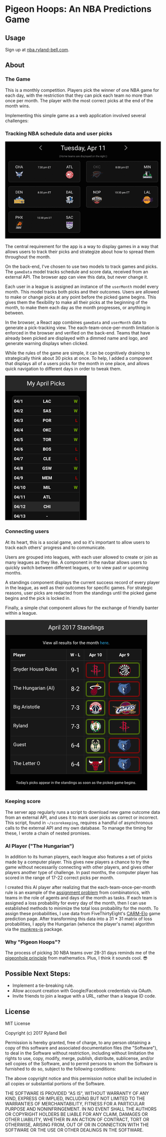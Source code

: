 # Pigeon Hoops: An NBA Predictions Game

## Usage
Sign up at [nba.ryland-bell.com](nba.ryland-bell.com).
## About

### The Game
This is a monthly competition. Players pick the winner of one NBA game for each day, with the restriction that they can pick each team no more than once per month. The player with the most correct picks at the end of the month wins.

Implementing this simple game as a web application involved several challenges:

### Tracking NBA schedule data and user picks

<img src="./media/daily-picks.gif">

The central requirement for the app is a way to display games in a way that allows users to track their picks and strategize about how to spread them throughout the month.

On the back-end, I've chosen to use two models to track games and picks. The `gameData` model tracks schedule and score data, received from an external API. The browser app can view this data, but never change it. 

Each user in a league is assigned an instance of the `userMonth` model every month. This model tracks both picks and their outcomes. Users are allowed to make or change picks at any point before the picked game begins. This gives them the flexibility to make all their picks at the beginning of the month, to make them each day as the month progresses, or anything in between.

In the browser, a React app combines `gameData` and `userMonth` data to generate a pick-tracking view. The each-team-once-per-month limitation is enforced in the browser and verified on the back-end. Teams that have already been picked are displayed with a dimmed name and logo, and generate warning displays when clicked.

While the rules of the game are simple, it can be cognitively draining to strategically think about 30 picks at once. To help, I added a component that displays all of a users picks for the month in one place, and allows quick navigation to different days in order to tweak them.

<img src="./media/monthly-picks-sidebar.png">

### Connecting users

At its heart, this is a social game, and so it's important to allow users to track each others' progress and to communicate. 

Users are grouped into leagues, with each user allowed to create or join as many leagues as they like. A component in the navbar allows users to quickly switch between different leagues, or to view past or upcoming months.

A standings component displays the current success record of every player in the league, as well as their outcomes for specific games. For strategic reasons, user picks are redacted from the standings until the picked game begins and the pick is locked in.

Finally, a simple chat component allows for the exchange of friendly banter within a league.

<img src="./media/standings.png">

### Keeping score
The server app regularly runs a script to download new game outcome data from an external API, and uses it to mark user picks as correct or incorrect. This script, found in `~/scorekeeping`, requires a handful of asynchronous calls to the external API and my own database. To manage the timing for these, I wrote a chain of nested promises.

### AI Player ("The Hungarian")
In addition to its human players, each league also features a set of picks made by a computer player. This gives new players a chance to try the game without necessarily connecting with other players, and gives other players another type of challenge. In past months, the computer player has scored in the range of 17-22 correct picks per month.

I created this AI player after realizing that the each-team-once-per-month rule is an example of the [assignment problem](https://en.wikipedia.org/wiki/Assignment_problem) from combinatorics, with teams in the role of agents and days of the month as tasks. If each team is assigned a loss probability for every day of the month, then I can use established methods to minimize the total loss probability for the month. To assign these probabilities, I use data from FiveThirtyEight's [CARM-Elo](https://projects.fivethirtyeight.com/2018-nba-predictions/games/) game prediction page. After transforming this data into a 31 * 31 matrix of loss probabilities, I apply the Hungarian (whence the player's name) algorithm via the [munkres-js](https://www.npmjs.com/package/munkres-js) package.

### Why "Pigeon Hoops"?
The process of picking 30 NBA teams over 28-31 days reminds me of the [pigeonhole principle](https://en.wikipedia.org/wiki/Pigeonhole_principle) from mathematics. Plus, I think it sounds cool. 😎 

## Possible Next Steps:
* Implement a tie-breaking rule.
* Allow account creation with Google/Facebook credentials via OAuth.
* Invite friends to join a league with a URL, rather than a league ID code.

## License

MIT License

Copyright (c) 2017 Ryland Bell

Permission is hereby granted, free of charge, to any person obtaining a copy
of this software and associated documentation files (the "Software"), to deal
in the Software without restriction, including without limitation the rights
to use, copy, modify, merge, publish, distribute, sublicense, and/or sell
copies of the Software, and to permit persons to whom the Software is
furnished to do so, subject to the following conditions:

The above copyright notice and this permission notice shall be included in all
copies or substantial portions of the Software.

THE SOFTWARE IS PROVIDED "AS IS", WITHOUT WARRANTY OF ANY KIND, EXPRESS OR
IMPLIED, INCLUDING BUT NOT LIMITED TO THE WARRANTIES OF MERCHANTABILITY,
FITNESS FOR A PARTICULAR PURPOSE AND NONINFRINGEMENT. IN NO EVENT SHALL THE
AUTHORS OR COPYRIGHT HOLDERS BE LIABLE FOR ANY CLAIM, DAMAGES OR OTHER
LIABILITY, WHETHER IN AN ACTION OF CONTRACT, TORT OR OTHERWISE, ARISING FROM,
OUT OF OR IN CONNECTION WITH THE SOFTWARE OR THE USE OR OTHER DEALINGS IN THE
SOFTWARE.